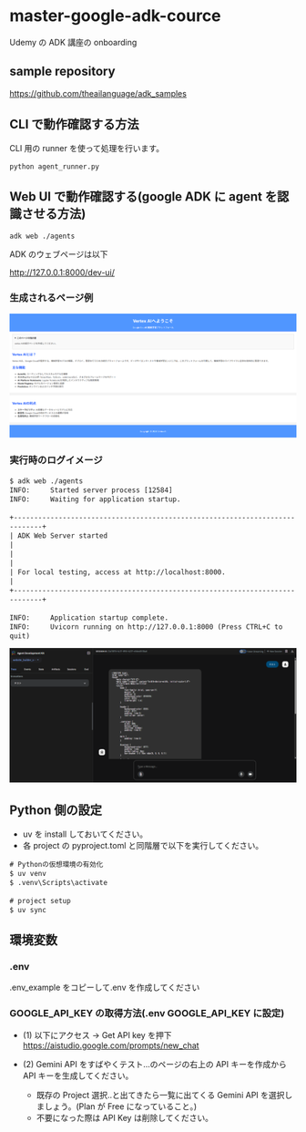 # master-google-adk-cource

Udemy の ADK 講座の onboarding

## sample repository

https://github.com/theailanguage/adk_samples

## CLI で動作確認する方法

CLI 用の runner を使って処理を行います。

```
python agent_runner.py
```

## Web UI で動作確認する(google ADK に agent を認識させる方法)

```
adk web ./agents
```

ADK のウェブページは以下

http://127.0.0.1:8000/dev-ui/

### 生成されるページ例

![alt text](./images/generate_page.png)

### 実行時のログイメージ

```
$ adk web ./agents
INFO:     Started server process [12584]
INFO:     Waiting for application startup.

+-----------------------------------------------------------------------------+
| ADK Web Server started                                                      |
|                                                                             |
| For local testing, access at http://localhost:8000.                         |
+-----------------------------------------------------------------------------+

INFO:     Application startup complete.
INFO:     Uvicorn running on http://127.0.0.1:8000 (Press CTRL+C to quit)
```

![alt text](./images/agent_capture.png)

## Python 側の設定

- uv を install しておいてください。
- 各 project の pyproject.toml と同階層で以下を実行してください。

```
# Pythonの仮想環境の有効化
$ uv venv
$ .venv\Scripts\activate

# project setup
$ uv sync
```

## 環境変数

### .env

.env_example をコピーして.env を作成してください

### GOOGLE_API_KEY の取得方法(.env GOOGLE_API_KEY に設定)

- (1) 以下にアクセス -> Get API key を押下
  https://aistudio.google.com/prompts/new_chat

- (2) Gemini API をすばやくテスト...のページの右上の API キーを作成から API キーを生成してください。
  - 既存の Project 選択..と出てきたら一覧に出てくる Gemini API を選択しましょう。(Plan が Free になっていること。)
  - 不要になった際は API Key は削除してください。
